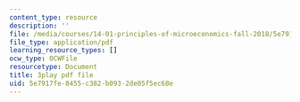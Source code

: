 ```yaml
---
content_type: resource
description: ''
file: /media/courses/14-01-principles-of-microeconomics-fall-2018/5e7917fe8455c382b0932de05f5ec68e_x0scPosOsoI.pdf
file_type: application/pdf
learning_resource_types: []
ocw_type: OCWFile
resourcetype: Document
title: 3play pdf file
uid: 5e7917fe-8455-c382-b093-2de05f5ec68e
---
```

